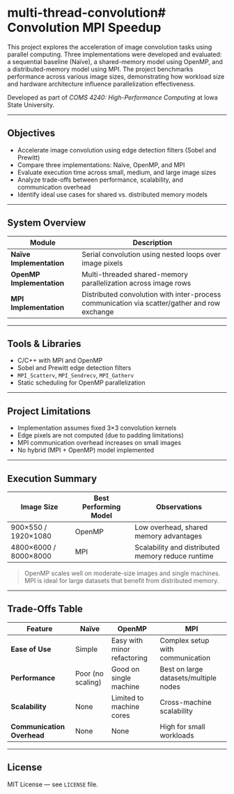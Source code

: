 # multi-thread-convolution# Convolution MPI Speedup

This project explores the acceleration of image convolution tasks using parallel computing. Three implementations were developed and evaluated: a sequential baseline (Naïve), a shared-memory model using OpenMP, and a distributed-memory model using MPI. The project benchmarks performance across various image sizes, demonstrating how workload size and hardware architecture influence parallelization effectiveness.

Developed as part of *COMS 4240: High-Performance Computing* at Iowa State University.

---

## Objectives

- Accelerate image convolution using edge detection filters (Sobel and Prewitt)
- Compare three implementations: Naïve, OpenMP, and MPI
- Evaluate execution time across small, medium, and large image sizes
- Analyze trade-offs between performance, scalability, and communication overhead
- Identify ideal use cases for shared vs. distributed memory models

---

## System Overview

| Module               | Description                                                                 |
|----------------------|-----------------------------------------------------------------------------|
| **Naïve Implementation** | Serial convolution using nested loops over image pixels                   |
| **OpenMP Implementation** | Multi-threaded shared-memory parallelization across image rows            |
| **MPI Implementation**    | Distributed convolution with inter-process communication via scatter/gather and row exchange |

---

## Tools & Libraries

- C/C++ with MPI and OpenMP
- Sobel and Prewitt edge detection filters
- `MPI_Scatterv`, `MPI_Sendrecv`, `MPI_Gatherv`
- Static scheduling for OpenMP parallelization

---

## Project Limitations

- Implementation assumes fixed 3×3 convolution kernels
- Edge pixels are not computed (due to padding limitations)
- MPI communication overhead increases on small images
- No hybrid (MPI + OpenMP) model implemented

---

## Execution Summary

| Image Size      | Best Performing Model | Observations                                     |
|------------------|------------------------|--------------------------------------------------|
| 900×550 / 1920×1080 | OpenMP                 | Low overhead, shared memory advantages           |
| 4800×6000 / 8000×8000 | MPI                    | Scalability and distributed memory reduce runtime |

> OpenMP scales well on moderate-size images and single machines.  
> MPI is ideal for large datasets that benefit from distributed memory.

---

## Trade-Offs Table

| Feature              | Naïve              | OpenMP                     | MPI                              |
|----------------------|--------------------|-----------------------------|----------------------------------|
| **Ease of Use**      | Simple             | Easy with minor refactoring | Complex setup with communication |
| **Performance**      | Poor (no scaling)  | Good on single machine       | Best on large datasets/multiple nodes |
| **Scalability**      | None               | Limited to machine cores     | Cross-machine scalability         |
| **Communication Overhead** | None        | None                        | High for small workloads         |

---

## License

MIT License — see `LICENSE` file.
